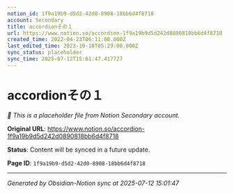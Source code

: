 ```yaml
---
notion_id: 1f9a19b9-d5d2-42d0-8908-18bb6d4f8718
account: Secondary
title: accordionその１
url: https://www.notion.so/accordion-1f9a19b9d5d242d0890818bb6d4f8718
created_time: 2022-04-23T06:11:00.000Z
last_edited_time: 2023-10-10T05:29:00.000Z
sync_status: placeholder
sync_time: 2025-07-12T15:01:47.417727
---
```


# accordionその１

*🔄 This is a placeholder file from Notion Secondary account.*

**Original URL**: https://www.notion.so/accordion-1f9a19b9d5d242d0890818bb6d4f8718

**Status**: Content will be synced in a future update.

**Page ID**: `1f9a19b9-d5d2-42d0-8908-18bb6d4f8718`

---

*Generated by Obsidian-Notion sync at 2025-07-12 15:01:47*
